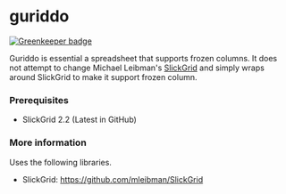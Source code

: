 guriddo
=======

[![Greenkeeper badge](https://badges.greenkeeper.io/kahwee/guriddo.svg)](https://greenkeeper.io/)

Guriddo is essential a spreadsheet that supports frozen columns. It does not attempt to change Michael Leibman's [SlickGrid](https://github.com/mleibman/SlickGrid) and simply wraps around SlickGrid to make it support frozen column.
### Prerequisites

* SlickGrid 2.2 (Latest in GitHub)

### More information

Uses the following libraries.

* SlickGrid: https://github.com/mleibman/SlickGrid
